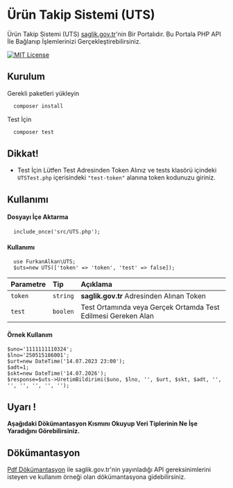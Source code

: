 
# Ürün Takip Sistemi (UTS) 

Ürün Takip Sistemi (UTS) [saglik.gov.tr](https://saglik.gov.tr)'nin Bir Portalıdır. Bu Portala PHP API İle Bağlanıp İşlemlerinizi Gerçekleştirebilirsiniz.



[![MIT License](https://img.shields.io/badge/License-MIT-green.svg)](https://choosealicense.com/licenses/mit/)

  
## Kurulum

Gerekli paketleri yükleyin

```bash
  composer install
```

Test İçin

```bash
  composer test
```

  
## Dikkat!

- Test İçin Lütfen Test Adresinden Token Alınız ve tests klasörü içindeki `UTSTest.php` içerisindeki `"test-token"` alanına token kodunuzu giriniz.



  
## Kullanımı

#### Dosyayı İçe Aktarma

```
  include_once('src/UTS.php');
```


#### Kullanımı

```
  use FurkanAlkan\UTS;
  $uts=new UTS(['token' => 'token', 'test' => false]);
```

| Parametre | Tip     | Açıklama                       |
| :-------- | :------- | :-------------------------------- |
| `token`      | `string` | **saglik.gov.tr** Adresinden Alınan Token |
| `test`      | `boolen` | Test Ortamında veya Gerçek Ortamda Test Edilmesi Gereken Alan |

#### Örnek Kullanım

```
$uno='1111111110324';
$lno='250515186001';
$urt=new DateTime('14.07.2023 23:00');
$adt=1;
$skt=new DateTime('14.07.2026');
$response=$uts->UretimBildirimi($uno, $lno, '', $urt, $skt, $adt, '', '', '', '', '', '');
```

## Uyarı !
**Aşağıdaki Dökümantasyon Kısmını Okuyup Veri Tiplerinin Ne İşe Yaradığını Görebilirsiniz.**  
## Dökümantasyon

[Pdf Dökümantasyon](https://github.com/furkanhalkan/UrunTakipSistemiUTS/blob/main/doc/UTS-PRJ-TakipVeIzlemeWebServisTanimlariDokumani.pdf) ile saglik.gov.tr'nin yayınladığı API gereksinimlerini isteyen ve kullanım örneği olan dökümantasyona gidebilirsiniz.

  